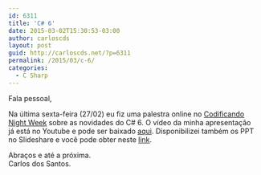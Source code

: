```yaml
---
id: 6311
title: 'C# 6'
date: 2015-03-02T15:30:53-03:00
author: carloscds
layout: post
guid: http://carloscds.net/?p=6311
permalink: /2015/03/c-6/
categories:
  - C Sharp
---
```

Fala pessoal,

Na última sexta-feira (27/02) eu fiz uma palestra online no [Codificando Night Week](http://codificandoweek.azurewebsites.net/) sobre as novidades do C# 6. O vídeo da minha apresentação já está no Youtube e pode ser baixado [aqui](https://www.youtube.com/watch?v=q9WrsIu2KbA). Disponibilizei também os PPT no Slideshare e você pode obter neste [link](http://www.slideshare.net/carloscds/c-6-45242759).

Abraços e até a próxima.  
Carlos dos Santos.